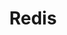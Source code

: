 ---
title: Redis
description: Redis相关
image:

# Badge style
style:
    background: "#2a9d8f"
    color: "#fff"
---